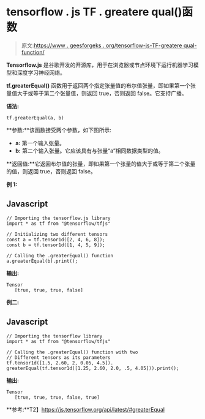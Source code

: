 # tensorflow . js TF . greatere qual()函数

> 原文:[https://www . geesforgeks . org/tensorflow-js-TF-greatere qual-function/](https://www.geeksforgeeks.org/tensorflow-js-tf-greaterequal-function/)

**Tensorflow.js** 是谷歌开发的开源库，用于在浏览器或节点环境下运行机器学习模型和深度学习神经网络。

**tf.greaterEqual()** 函数用于返回两个指定张量值的布尔值张量，即如果第一个张量值大于或等于第二个张量值，则返回 true，否则返回 false。它支持广播。

**语法:**

```
tf.greaterEqual(a, b)
```

**参数:**该函数接受两个参数，如下图所示:

*   **a:** 第一个输入张量。
*   **b:** 第二个输入张量。它应该具有与张量“a”相同数据类型的值。

**返回值:**它返回布尔值的张量，即如果第一个张量的值大于或等于第二个张量的值，则返回 true，否则返回 false。

**例 1:**

## Javascript

```
// Importing the tensorflow.js library
import * as tf from "@tensorflow/tfjs"

// Initializing two different tensors
const a = tf.tensor1d([2, 4, 6, 8]);
const b = tf.tensor1d([1, 4, 5, 9]);

// Calling the .greaterEqual() function
a.greaterEqual(b).print();
```

**输出:**

```
Tensor
   [true, true, true, false]
```

**例二:**

## Javascript

```
// Importing the tensorflow library
import * as tf from "@tensorflow/tfjs"

// Calling the .greaterEqual() function with two
// Different tensors as its parameters
tf.tensor1d([1.5, 2.60, 2, 0.05, 4.5]).
greaterEqual(tf.tensor1d([1.25, 2.60, 2.0, .5, 4.05])).print();
```

**输出:**

```
Tensor
   [true, true, true, false, true]
```

**参考:**T2】https://js.tensorflow.org/api/latest/#greaterEqual